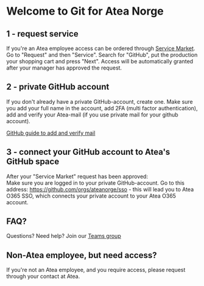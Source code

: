 # Welcome to Git for Atea Norge

## 1 - request service  

If you're an Atea employee access can be ordered through [Service Market](https://servicemarket.atea.com/). Go to "Request" and then "Service". Search for "GitHub", put the production your shopping cart and press "Next". Access will be automatically granted after your manager has approved the request.


## 2 - private GitHub account  

If you don't already have a private GitHub-account, create one. Make sure you add your full name in the account, add 2FA (multi factor authentication), add and verify your Atea-mail (if you use private mail for your github account).  

[GitHub guide to add and verify mail](https://help.github.com/en/github/getting-started-with-github/verifying-your-email-address) 

## 3 - connect your GitHub account to Atea's GitHub space  

After your "Service Market" request has been approved:  
Make sure you are logged in to your private GitHub-account. Go to this address: https://github.com/orgs/ateanorge/sso - this will lead you to Atea O365 SSO, which connects your private account to your Atea O365 account.

## FAQ?  

Questions? Need help? Join our [Teams group](https://teams.microsoft.com/l/team/19%3acca40059e240497893c6d3fb6e04c075%40thread.skype/conversations?groupId=acb5b867-ce73-465c-b885-6ef3f9f042c7&tenantId=65f51067-7d65-4aa9-b996-4cc43a0d7111)

## Non-Atea employee, but need access?

If you're not an Atea employee, and you require access, please request through your contact at Atea.
